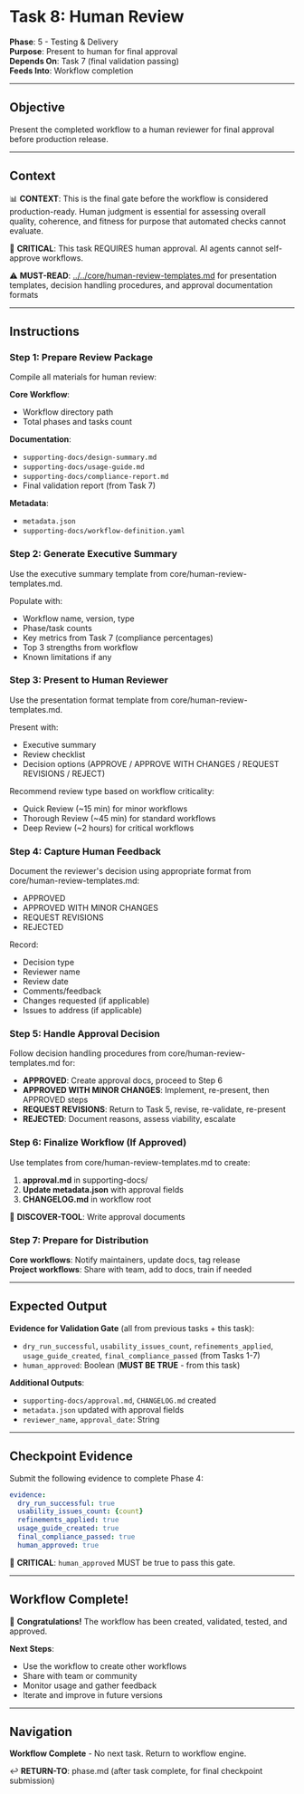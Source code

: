 # Task 8: Human Review

**Phase**: 5 - Testing & Delivery  
**Purpose**: Present to human for final approval  
**Depends On**: Task 7 (final validation passing)  
**Feeds Into**: Workflow completion

---

## Objective

Present the completed workflow to a human reviewer for final approval before production release.

---

## Context

📊 **CONTEXT**: This is the final gate before the workflow is considered production-ready. Human judgment is essential for assessing overall quality, coherence, and fitness for purpose that automated checks cannot evaluate.

🚨 **CRITICAL**: This task REQUIRES human approval. AI agents cannot self-approve workflows.

⚠️ **MUST-READ**: [../../core/human-review-templates.md](../../core/human-review-templates.md) for presentation templates, decision handling procedures, and approval documentation formats

---

## Instructions

### Step 1: Prepare Review Package

Compile all materials for human review:

**Core Workflow**:
- Workflow directory path
- Total phases and tasks count

**Documentation**:
- `supporting-docs/design-summary.md`
- `supporting-docs/usage-guide.md`
- `supporting-docs/compliance-report.md`
- Final validation report (from Task 7)

**Metadata**:
- `metadata.json`
- `supporting-docs/workflow-definition.yaml`

### Step 2: Generate Executive Summary

Use the executive summary template from core/human-review-templates.md.

Populate with:
- Workflow name, version, type
- Phase/task counts
- Key metrics from Task 7 (compliance percentages)
- Top 3 strengths from workflow
- Known limitations if any

### Step 3: Present to Human Reviewer

Use the presentation format template from core/human-review-templates.md.

Present with:
- Executive summary
- Review checklist
- Decision options (APPROVE / APPROVE WITH CHANGES / REQUEST REVISIONS / REJECT)

Recommend review type based on workflow criticality:
- Quick Review (~15 min) for minor workflows
- Thorough Review (~45 min) for standard workflows  
- Deep Review (~2 hours) for critical workflows

### Step 4: Capture Human Feedback

Document the reviewer's decision using appropriate format from core/human-review-templates.md:
- APPROVED
- APPROVED WITH MINOR CHANGES
- REQUEST REVISIONS
- REJECTED

Record:
- Decision type
- Reviewer name
- Review date
- Comments/feedback
- Changes requested (if applicable)
- Issues to address (if applicable)

### Step 5: Handle Approval Decision

Follow decision handling procedures from core/human-review-templates.md for:
- **APPROVED**: Create approval docs, proceed to Step 6
- **APPROVED WITH MINOR CHANGES**: Implement, re-present, then APPROVED steps
- **REQUEST REVISIONS**: Return to Task 5, revise, re-validate, re-present
- **REJECTED**: Document reasons, assess viability, escalate

### Step 6: Finalize Workflow (If Approved)

Use templates from core/human-review-templates.md to create:

1. **approval.md** in supporting-docs/
2. **Update metadata.json** with approval fields
3. **CHANGELOG.md** in workflow root

📖 **DISCOVER-TOOL**: Write approval documents

### Step 7: Prepare for Distribution

**Core workflows**: Notify maintainers, update docs, tag release  
**Project workflows**: Share with team, add to docs, train if needed

---

## Expected Output

**Evidence for Validation Gate** (all from previous tasks + this task):
- `dry_run_successful`, `usability_issues_count`, `refinements_applied`, `usage_guide_created`, `final_compliance_passed` (from Tasks 1-7)
- `human_approved`: Boolean (**MUST BE TRUE** - from this task)

**Additional Outputs**:
- `supporting-docs/approval.md`, `CHANGELOG.md` created
- `metadata.json` updated with approval fields
- `reviewer_name`, `approval_date`: String

---

## Checkpoint Evidence

Submit the following evidence to complete Phase 4:

```yaml
evidence:
  dry_run_successful: true
  usability_issues_count: {count}
  refinements_applied: true
  usage_guide_created: true
  final_compliance_passed: true
  human_approved: true
```

🚨 **CRITICAL**: `human_approved` MUST be true to pass this gate.

---

## Workflow Complete!

🎉 **Congratulations!** The workflow has been created, validated, tested, and approved.

**Next Steps**:
- Use the workflow to create other workflows
- Share with team or community
- Monitor usage and gather feedback
- Iterate and improve in future versions

---

## Navigation

**Workflow Complete** - No next task. Return to workflow engine.

↩️ **RETURN-TO**: phase.md (after task complete, for final checkpoint submission)
